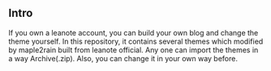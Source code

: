 ## Intro

If you own a leanote account, you can build your own blog and change the theme yourself. In this repository, it contains several themes which modified by maple2rain built from leanote official.
Any one can import the themes in a way Archive(.zip). Also, you can change it in your own way before.
